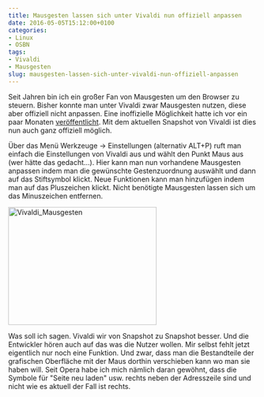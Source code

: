 ```yaml
---
title: Mausgesten lassen sich unter Vivaldi nun offiziell anpassen
date: 2016-05-05T15:12:00+0100
categories:
- Linux
- OSBN
tags:
- Vivaldi
- Mausgesten
slug: mausgesten-lassen-sich-unter-vivaldi-nun-offiziell-anpassen
---
```

Seit Jahren bin ich ein großer Fan von Mausgesten um den Browser zu steuern. Bisher konnte man unter Vivaldi zwar Mausgesten nutzen, diese aber offiziell nicht anpassen. Eine inoffizielle Möglichkeit hatte ich vor ein paar Monaten [veröffentlicht](https://fryboyter.de/mausgesten-unter-vivaldi-haendisch-anpassen). Mit dem aktuellen Snapshot von Vivaldi ist dies nun auch ganz offiziell möglich.

Über das Menü Werkzeuge -&gt; Einstellungen (alternativ ALT+P) ruft man einfach die Einstellungen von Vivaldi aus und wählt den Punkt Maus aus (wer hätte das gedacht...). Hier kann man nun vorhandene Mausgesten anpassen indem man die gewünschte Gestenzuordnung auswählt und dann auf das Stiftsymbol klickt. Neue Funktionen kann man hinzufügen indem man auf das Pluszeichen klickt. Nicht benötigte Mausgesten lassen sich um das Minuszeichen entfernen.

<a href="/files/Vivaldi_Mausgesten.png"><img alt="Vivaldi_Mausgesten" src="/files/Vivaldi_Mausgesten.png" style="width: 300px; height: 239px;"></a>

Was soll ich sagen. Vivaldi wir von Snapshot zu Snapshot besser. Und die Entwickler hören auch auf das was die Nutzer wollen. Mir selbst fehlt jetzt eigentlich nur noch eine Funktion. Und zwar, dass man die Bestandteile der grafischen Oberfläche mit der Maus dorthin verschieben kann wo man sie haben will. Seit Opera habe ich mich nämlich daran gewöhnt, dass die Symbole für "Seite neu laden" usw. rechts neben der Adresszeile sind und nicht wie es aktuell der Fall ist rechts.
